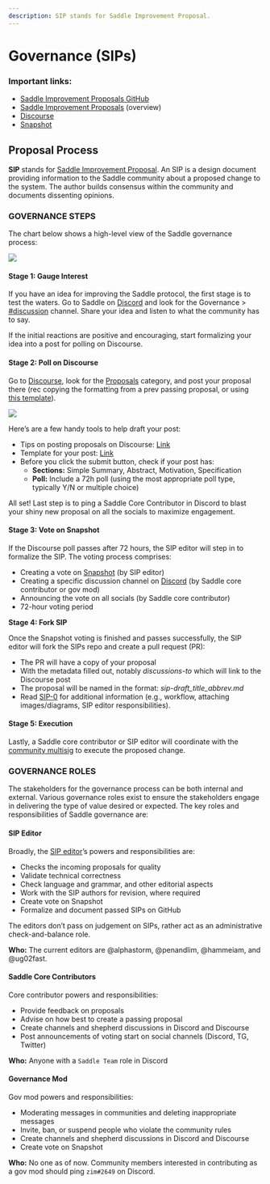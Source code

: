 ```yaml
---
description: SIP stands for Saddle Improvement Proposal.
---
```


# Governance (SIPs)

### Important links:

* [Saddle Improvement Proposals GitHub](https://github.com/saddle-finance/SIPS)
* [Saddle Improvement Proposals](https://sips.saddle.community) (overview)
* [Discourse](https://www.saddle.community)
* [Snapshot](https://snapshot.org/#/saddlefinance.eth)

## Proposal Process

**SIP** stands for [Saddle Improvement Proposal](https://github.com/saddle-finance/SIPS/blob/master/SIPS/sip-0.md#what-is-an-sip). An SIP is a design document providing information to the Saddle community about a proposed change to the system. The author builds consensus within the community and documents dissenting opinions.

### GOVERNANCE STEPS &#x20;

The chart below shows a high-level view of the Saddle governance process:

![](https://lh5.googleusercontent.com/Piq4TjxlF\_KP1Bl16JJADfeAIOQ-n5i28lvOuI6-W6grEZXpQ3IpBgAYyHK50jiC1ENgWjSYe\_Mt8J7ft7Zm\_BLc0mnAAciTyyqq4qzUYpGJNKwbtvZv9ia6t4rpPA)

#### Stage 1: Gauge Interest

If you have an idea for improving the Saddle protocol, the first stage is to test the waters. Go to Saddle on [Discord](https://discord.gg/saddle) and look for the Governance > [#discussion](https://discord.com/channels/780508954916290610/909713556491108352) channel. Share your idea and listen to what the community has to say.

If the initial reactions are positive and encouraging, start formalizing your idea into a post for polling on Discourse.

#### Stage 2: Poll on Discourse

Go to [Discourse](https://www.saddle.community), look for the [Proposals](https://www.saddle.community/c/proposals/6) category, and post your proposal there (rec copying the formatting from a prev passing proposal, or using [this template](https://github.com/saddle-finance/SIPS/blob/master/sip-X.md)).

![](https://lh3.googleusercontent.com/ZjKjKwrLsW36QT2\_bYZTbruEWpONi6vEU6kK-398u\_2rD6kVsfsGb-GjIzbwc3KgWb0FP8sSKqZxGs\_HbMaD19ofrZdmfVnck5pIU7hrvC7azEsyjx7l665iaMLl5kaQV7fm6h5F)

Here’s are a few handy tools to help draft your post:&#x20;

* Tips on posting proposals on Discourse: [Link](https://www.saddle.community/t/about-the-proposals-category/15)&#x20;
* Template for your post: [Link](https://github.com/saddle-finance/SIPS/blob/master/sip-X.md)
* Before you click the submit button, check if your post has:&#x20;
  * **Sections:** Simple Summary, Abstract, Motivation, Specification&#x20;
  * **Poll:** Include a 72h poll (using the most appropriate poll type, typically Y/N or multiple choice)&#x20;

All set! Last step is to ping a Saddle Core Contributor in Discord to blast your shiny new proposal on all the socials to maximize engagement.

#### Stage 3: Vote on Snapshot

&#x20;If the Discourse poll passes after 72 hours, the SIP editor will step in to formalize the SIP. The voting process comprises:

* Creating a vote on [Snapshot](https://snapshot.org/#/saddlefinance.eth) (by SIP editor)
* Creating a specific discussion channel on [Discord](https://discord.gg/saddle) (by Saddle core contributor or gov mod)
* Announcing the vote on all socials (by Saddle core contributor)
* 72-hour voting period

**Stage 4: Fork SIP**&#x20;

Once the Snapshot voting is finished and passes successfully, the SIP editor will fork the SIPs repo and create a pull request (PR):&#x20;

* The PR will have a copy of your proposal&#x20;
* With the metadata filled out, notably _discussions-to_ which will link to the Discourse post&#x20;
* The proposal will be named in the format: _sip-draft\_title\_abbrev.md_&#x20;
* Read [SIP-0](https://github.com/saddle-finance/SIPS/blob/master/SIPS/sip-0.md) for additional information (e.g., workflow, attaching images/diagrams, SIP editor responsibilities).

#### Stage 5: Execution

Lastly, a Saddle core contributor or SIP editor will coordinate with the [community multisig](saddle-faq.md#who-controls-saddles-admin-keys) to execute the proposed change.



### GOVERNANCE ROLES&#x20;

The stakeholders for the governance process can be both internal and external. Various governance roles exist to ensure the stakeholders engage in delivering the type of value desired or expected. The key roles and responsibilities of Saddle governance are:&#x20;

#### SIP Editor

Broadly, the [SIP editor](https://github.com/saddle-finance/SIPS/blob/master/SIPS/sip-0.md#sip-editors)’s powers and responsibilities are:

* Checks the incoming proposals for quality
* Validate technical correctness
* Check language and grammar, and other editorial aspects
* Work with the SIP authors for revision, where required
* Create vote on Snapshot
* Formalize and document passed SIPs on GitHub

The editors don’t pass on judgement on SIPs, rather act as an administrative check-and-balance role.&#x20;

**Who:** The current editors are @alphastorm, @penandlim, @hammeiam, and @ug02fast.

#### Saddle Core Contributors&#x20;

Core contributor powers and responsibilities:&#x20;

* Provide feedback on proposals
* Advise on how best to create a passing proposal
* Create channels and shepherd discussions in Discord and Discourse
* Post announcements of voting start on social channels (Discord, TG, Twitter)

**Who:** Anyone with a `Saddle Team` role in Discord

#### Governance Mod

Gov mod powers and responsibilities:&#x20;

* Moderating messages in communities and deleting inappropriate messages
* Invite, ban, or suspend people who violate the community rules
* Create channels and shepherd discussions in Discord and Discourse
* Create vote on Snapshot

**Who:** No one as of now. Community members interested in contributing as a gov mod should ping `zim#2649` on Discord.

